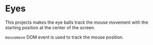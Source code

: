# Eyes

This projects makes the eye balls track the mouse movement with the starting position at the center of the screen.

`mousemove` DOM event is used to track the mouse position.
